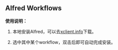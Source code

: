 ## Alfred Workflows

**使用说明：**

1. 本地安装Alfred，可以去[xclient.info](https://xclient.info/)下载。

2. 选中其中某个workflow，双击后即可自动完成安装。
